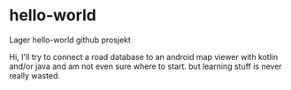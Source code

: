 # hello-world
Lager hello-world github prosjekt

Hi, I'll try to connect a road database to an android  map viewer with kotlin and/or java and am not even sure where to start. but learning stuff is never really wasted.
